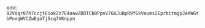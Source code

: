 xmr: `82V8qr87h7ccjtEiokZz7E4aawZDDTCbBPpnV7GUJuBpR9fGkVovms2EprbitmgpJaKWGtbPnxqWVCZwEqoTj5cq7VKnpyn`
<!--
**makya0/makya0** is a ✨ _special_ ✨ repository because its `README.md` (this file) appears on your GitHub profile.

Here are some ideas to get you started:

- 🔭 I’m currently working on ...
- 🌱 I’m currently learning ...
- 👯 I’m looking to collaborate on ...
- 🤔 I’m looking for help with ...
- 💬 Ask me about ...
- 📫 How to reach me: ...
- 😄 Pronouns: ...
- ⚡ Fun fact: ...
-->
